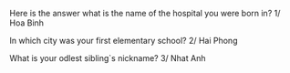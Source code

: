 Here is the answer
what is the name of the hospital you were born in?
1/ Hoa Binh

In which city was your first elementary school?
2/ Hai Phong

What is your odlest sibling`s nickname?
3/ Nhat Anh
